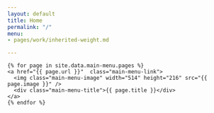 ```yaml
---
layout: default
title: Home
permalink: "/"
menu:
- pages/work/inherited-weight.md

---
```

<main id="main-menu">

    {% for page in site.data.main-menu.pages %}
    <a href="{{ page.url }}"  class="main-menu-link">
      <img class="main-menu-image" width="514" height="216" src="{{ page.image }}" />
      <div class="main-menu-title">{{ page.title }}</div>
    </a>
    {% endfor %}


  </main>
